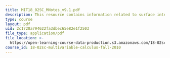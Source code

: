 ```yaml
---
title: MIT18_02SC_MNotes_v9.1.pdf
description: This resource contains information related to surface integrals.
type: course
layout: pdf
uid: 2c1720a794622fa3dbec65e82e1f2503
file_type: application/pdf
file_location: >-
  https://open-learning-course-data-production.s3.amazonaws.com/18-02sc-multivariable-calculus-fall-2010/2c1720a794622fa3dbec65e82e1f2503_MIT18_02SC_MNotes_v9.1.pdf
course_id: 18-02sc-multivariable-calculus-fall-2010
---
```

